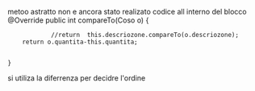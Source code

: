 metoo astratto non e ancora stato realizato
codice all interno del blocco
@Override
    public int compareTo(Coso o) {
                
                //return  this.descriozone.compareTo(o.descriozone);
        return o.quantita-this.quantita;
        
        
    }
si utiliza la diferrenza per  decidre l'ordine